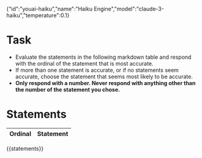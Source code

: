 {"id":"youai-haiku","name":"Haiku Engine","model":"claude-3-haiku","temperature":0.1}
# Task
- Evaluate the statements in the following markdown table and respond with the ordinal of the statement that is most accurate.
- If more than one statement is accurate, or if no statements seem accurate, choose the statement that seems most likely to be accurate.
- **Only respond with a number. Never respond with anything other than the number of the statement you chose.**

# Statements
| Ordinal | Statement |
| ----- | ----- |
{{statements}}
